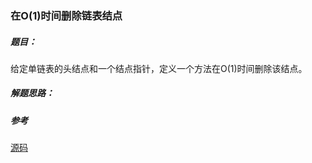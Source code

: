 ### 在O(1)时间删除链表结点

##### 题目：

给定单链表的头结点和一个结点指针，定义一个方法在O(1)时间删除该结点。

##### 解题思路：


##### 参考
[源码](https://github.com/BillKalin/SwordOffer/blob/master/sourcecode/src/main/java/com/billkalin/sourcecode/question11/Main.java)